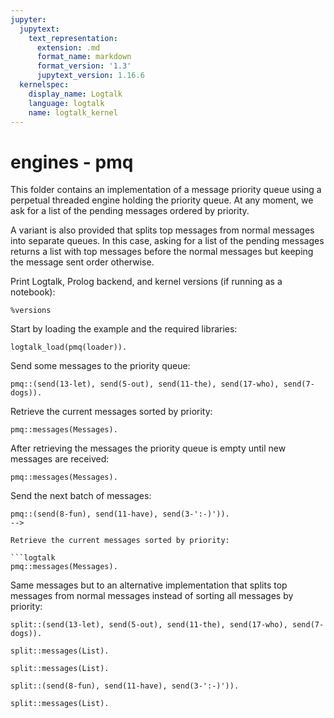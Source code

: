 ```yaml
---
jupyter:
  jupytext:
    text_representation:
      extension: .md
      format_name: markdown
      format_version: '1.3'
      jupytext_version: 1.16.6
  kernelspec:
    display_name: Logtalk
    language: logtalk
    name: logtalk_kernel
---
```


<!--
________________________________________________________________________

This file is part of Logtalk <https://logtalk.org/>  
SPDX-FileCopyrightText: 1998-2025 Paulo Moura <pmoura@logtalk.org>  
SPDX-License-Identifier: Apache-2.0

Licensed under the Apache License, Version 2.0 (the "License");
you may not use this file except in compliance with the License.
You may obtain a copy of the License at

    http://www.apache.org/licenses/LICENSE-2.0

Unless required by applicable law or agreed to in writing, software
distributed under the License is distributed on an "AS IS" BASIS,
WITHOUT WARRANTIES OR CONDITIONS OF ANY KIND, either express or implied.
See the License for the specific language governing permissions and
limitations under the License.
________________________________________________________________________
-->

# engines - pmq

This folder contains an implementation of a message priority queue using
a perpetual threaded engine holding the priority queue. At any moment, we
ask for a list of the pending messages ordered by priority.

A variant is also provided that splits top messages from normal messages
into separate queues. In this case, asking for a list of the pending
messages returns a list with top messages before the normal messages but
keeping the message sent order otherwise.

Print Logtalk, Prolog backend, and kernel versions (if running as a notebook):

```logtalk
%versions
```

Start by loading the example and the required libraries:

```logtalk
logtalk_load(pmq(loader)).
```

<!--
true.
-->

Send some messages to the priority queue:

```logtalk
pmq::(send(13-let), send(5-out), send(11-the), send(17-who), send(7-dogs)).
```

<!--
true
-->

Retrieve the current messages sorted by priority:

```logtalk
pmq::messages(Messages).
```

<!--
Messages = [who, let, the, dogs, out].
-->

After retrieving the messages the priority queue is empty until new messages
are received:

```logtalk
pmq::messages(Messages).
```

<!--
Messages = [].
-->

Send the next batch of messages:

```logtalk
pmq::(send(8-fun), send(11-have), send(3-':-)')).
-->

Retrieve the current messages sorted by priority:

```logtalk
pmq::messages(Messages).
```

<!--
Messages = [have, fun, ':-)'].
-->

Same messages but to an alternative implementation that splits top messages
from normal messages instead of sorting all messages by priority:

```logtalk
split::(send(13-let), send(5-out), send(11-the), send(17-who), send(7-dogs)).
```

<!--
true.
-->

```logtalk
split::messages(List).
```

<!--
List = [let, the, who, out, dogs].
-->

```logtalk
split::messages(List).
```

<!--
List = [].
-->

```logtalk
split::(send(8-fun), send(11-have), send(3-':-)')).
```

<!--
true.
-->

```logtalk
split::messages(List).
```

<!--
List = [have, fun, ':-)'].
-->
